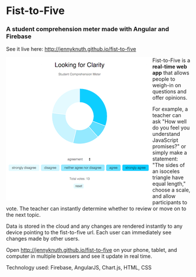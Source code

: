 # Fist-to-Five
### A student comprehension meter made with Angular and Firebase

See it live here: http://jennyknuth.github.io/fist-to-five

<img style="float: left;" src="https://github.com/jennyknuth/fist-to-five/blob/master/screenshots/fistToFiveSS400.png?raw=true">

Fist-to-Five is a **real-time web app** that allows people to weigh-in on questions and offer opinions. 

For example, a teacher can ask "How well do you feel you understand JavaScript promises?" or simply make a statement: "The sides of an isoceles triangle have equal length," choose a scale, and allow participants to vote. The teacher can instantly determine whether to review or move on to the next topic. 

Data is stored in the cloud and any changes are rendered instantly to any device pointing to the fist-to-five url. Each user can immediately see changes made by other users.  

Open http://jennyknuth.github.io/fist-to-five on your phone, tablet, and computer in multiple browsers and see it update in real time. 

Technology used: Firebase, AngularJS, Chart.js, HTML, CSS
